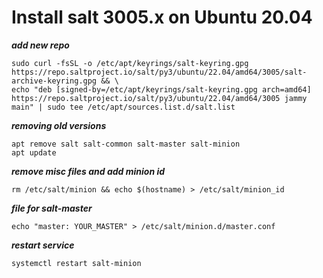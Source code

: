 # Install salt 3005.x on Ubuntu 20.04

***add new repo***
```
sudo curl -fsSL -o /etc/apt/keyrings/salt-keyring.gpg https://repo.saltproject.io/salt/py3/ubuntu/22.04/amd64/3005/salt-archive-keyring.gpg && \
echo "deb [signed-by=/etc/apt/keyrings/salt-keyring.gpg arch=amd64] https://repo.saltproject.io/salt/py3/ubuntu/22.04/amd64/3005 jammy main" | sudo tee /etc/apt/sources.list.d/salt.list
```

***removing old versions***
```
apt remove salt salt-common salt-master salt-minion
apt update
```

***remove misc files and add minion id***
```
rm /etc/salt/minion && echo $(hostname) > /etc/salt/minion_id
```

***file for salt-master***
```
echo "master: YOUR_MASTER" > /etc/salt/minion.d/master.conf
```

***restart service***
```
systemctl restart salt-minion
```
